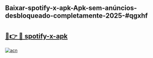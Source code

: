 ## Baixar-spotify-x-apk-Apk-sem-anúncios-desbloqueado-completamente-2025-#qgxhf

# <h2><a href="https://ainizakaria.my?title=spotify-x-apk&ref=22M">🔗👉 🔴 spotify-x-apk</a></h2>

[![acn](https://github.com/user-attachments/assets/0f9c940e-d8b0-45ae-aac7-cd30a18b3e1c)](https://ainizakaria.my?title=spotify-x-apk&ref=22M)


